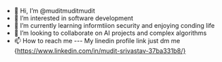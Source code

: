 - 👋 Hi, I’m @muditmuditmudit
- 👀 I’m interested in software development 
- 🌱 I’m currently learning informtiion security and enjoying conding life
- 💞️ I’m looking to collaborate on AI projects and complex algorithms 
- 📫 How to reach me --- My linedin profile link just dm me {https://www.linkedin.com/in/mudit-srivastav-37ba331b8/}

<!---
muditmuditmudit/muditmuditmudit is a ✨ special ✨ repository because its `README.md` (this file) appears on your GitHub profile.
You can click the Preview link to take a look at your changes.
--->
